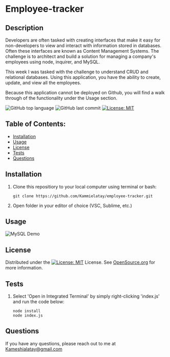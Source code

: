 # Employee-tracker

## Description

Developers are often tasked with creating interfaces that make it easy for non-developers to view and interact with information stored in databases. Often these interfaces are known as Content Management Systems. The challenge is to architect and build a solution for managing a company's employees using node, inquirer, and MySQL.

This week I was tasked with the challenge to understand CRUD and relational databases. Using this application, you have the ability to create, update, and view all the employees. 

Because this application cannot be deployed on Github, you will find a walk through of the functionality under the Usage section. 


![GitHub top language](https://img.shields.io/github/languages/top/kammielatay/employee-tracker)
![GitHub last commit](https://img.shields.io/github/last-commit/Kammielatay/employee-tracker)
[![License: MIT](https://img.shields.io/badge/License-MIT-yellow.svg)](https://opensource.org/licenses/MIT)

## Table of Contents:
* [Installation](#installation)
* [Usage](#usage)
* [License](#license)
* [Tests](#test)
* [Questions](#questions)


## Installation
1) Clone this repositiory to your local computer using terminal or bash:

    ```
    git clone https://github.com/Kammielatay/employee-tracker.git
    ```

2) Open folder in your editor of choice (VSC, Sublime, etc.) 

## Usage
![MySQL Demo](https://j.gifs.com/GvDwQ0.gif)

## License
Distributed under the [![License: MIT](https://img.shields.io/badge/License-MIT-yellow.svg)](https://opensource.org/licenses/MIT) License. See [OpenSource.org](https://opensource.org/licenses) for more information.

## Tests
1) Select 'Open in Integrated Terminal' by simply right-clicking 'index.js' and run the code below:

    ```
    node install
    node index.js
    ```


## Questions
If you have any questions, please reach out to me at Kameshialatay@gmail.com